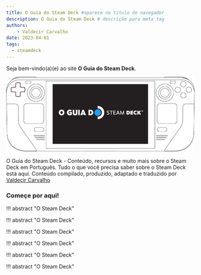 ```yaml
---
title: O Guia do Steam Deck #aparece no titulo do navegador
description: O Guia do Steam Deck # descrição para meta tag
authors:
    - Valdecir Carvalho
date: 2023-04-01
tags:
  - steamdeck
---
```



Seja bem-vindo(a)(e) ao site **O Guia do Steam Deck**.

![](img/o-guia-do-steam-deck-portugues-logo.png)

O Guia do Steam Deck - Conteúdo, recursos e muito mais sobre o Steam Deck em Português. Tudo o que você precisa saber sobre o Steam Deck está aqui. Conteúdo compilado, produzido, adaptado e traduzido por [Valdecir Carvalho](https://iamval.me)

### Começe por aqui! 

!!! abstract "O Steam Deck"

!!! abstract "O Steam Deck"

!!! abstract "O Steam Deck"

!!! abstract "O Steam Deck"

!!! abstract "O Steam Deck"

!!! abstract "O Steam Deck"

